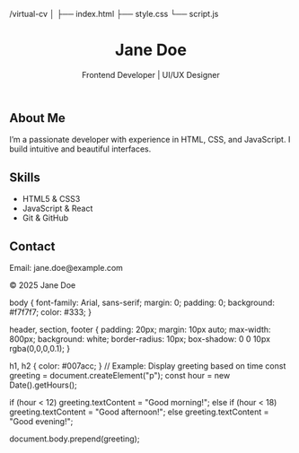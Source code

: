 /virtual-cv
│
├── index.html
├── style.css
└── script.js

<!DOCTYPE html>
<html lang="en">
<head>
  <meta charset="UTF-8" />
  <meta name="viewport" content="width=device-width, initial-scale=1.0" />
  <title>My Virtual CV</title>
  <link rel="stylesheet" href="style.css" />
</head>
<body>
  <header>
    <h1>Jane Doe</h1>
    <p>Frontend Developer | UI/UX Designer</p>
  </header>

  <section class="about">
    <h2>About Me</h2>
    <p>I’m a passionate developer with experience in HTML, CSS, and JavaScript. I build intuitive and beautiful interfaces.</p>
  </section>

  <section class="skills">
    <h2>Skills</h2>
    <ul>
      <li>HTML5 & CSS3</li>
      <li>JavaScript & React</li>
      <li>Git & GitHub</li>
    </ul>
  </section>

  <section class="contact">
    <h2>Contact</h2>
    <p>Email: jane.doe@example.com</p>
  </section>

  <footer>
    <p>&copy; 2025 Jane Doe</p>
  </footer>
  <script src="script.js"></script>
</body>
</html>
body {
  font-family: Arial, sans-serif;
  margin: 0;
  padding: 0;
  background: #f7f7f7;
  color: #333;
}

header, section, footer {
  padding: 20px;
  margin: 10px auto;
  max-width: 800px;
  background: white;
  border-radius: 10px;
  box-shadow: 0 0 10px rgba(0,0,0,0.1);
}

h1, h2 {
  color: #007acc;
}
// Example: Display greeting based on time
const greeting = document.createElement("p");
const hour = new Date().getHours();

if (hour < 12) greeting.textContent = "Good morning!";
else if (hour < 18) greeting.textContent = "Good afternoon!";
else greeting.textContent = "Good evening!";

document.body.prepend(greeting);
